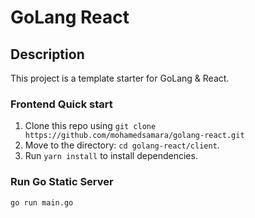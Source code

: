 # GoLang React

## Description

This project is a template starter for GoLang & React.

### Frontend Quick start

1.  Clone this repo using `git clone https://github.com/mohamedsamara/golang-react.git`
2.  Move to the directory: `cd golang-react/client`.<br />
3.  Run `yarn install` to install dependencies.<br />

### Run Go Static Server

`go run main.go `
